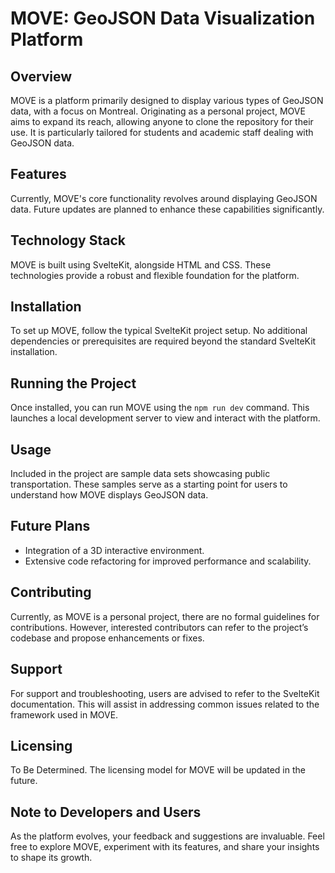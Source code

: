 # MOVE: GeoJSON Data Visualization Platform

## Overview
MOVE is a platform primarily designed to display various types of GeoJSON data, with a focus on Montreal. Originating as a personal project, MOVE aims to expand its reach, allowing anyone to clone the repository for their use. It is particularly tailored for students and academic staff dealing with GeoJSON data.

## Features
Currently, MOVE's core functionality revolves around displaying GeoJSON data. Future updates are planned to enhance these capabilities significantly.

## Technology Stack
MOVE is built using SvelteKit, alongside HTML and CSS. These technologies provide a robust and flexible foundation for the platform.

## Installation
To set up MOVE, follow the typical SvelteKit project setup. No additional dependencies or prerequisites are required beyond the standard SvelteKit installation.

## Running the Project
Once installed, you can run MOVE using the `npm run dev` command. This launches a local development server to view and interact with the platform.

## Usage
Included in the project are sample data sets showcasing public transportation. These samples serve as a starting point for users to understand how MOVE displays GeoJSON data.

## Future Plans
- Integration of a 3D interactive environment.
- Extensive code refactoring for improved performance and scalability.

## Contributing
Currently, as MOVE is a personal project, there are no formal guidelines for contributions. However, interested contributors can refer to the project’s codebase and propose enhancements or fixes.

## Support
For support and troubleshooting, users are advised to refer to the SvelteKit documentation. This will assist in addressing common issues related to the framework used in MOVE.

## Licensing
To Be Determined. The licensing model for MOVE will be updated in the future.

## Note to Developers and Users
As the platform evolves, your feedback and suggestions are invaluable. Feel free to explore MOVE, experiment with its features, and share your insights to shape its growth.